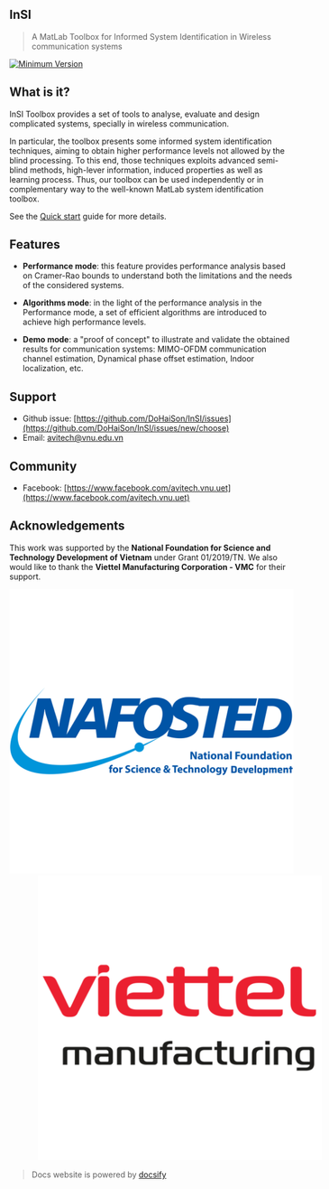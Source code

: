 ## InSI
> A MatLab Toolbox for Informed System Identification in Wireless communication systems

[![Minimum Version](https://img.shields.io/badge/Requires-R2014a-blue.svg)][matlab]

## What is it?

InSI Toolbox provides a set of tools to analyse, evaluate and design complicated systems, specially in wireless communication. 

In particular, the toolbox presents some informed system identification techniques, aiming to obtain higher performance levels not allowed by the blind processing. To this end, those techniques exploits advanced semi-blind methods, high-lever information, induced properties as well as learning process. Thus, our toolbox can be used independently or in complementary way to the well-known MatLab system identification toolbox.

See the [Quick start](quickstart.md) guide for more details.

## Features

- **Performance mode**: this feature provides performance analysis based on Cramer-Rao bounds to understand both the limitations and the needs of the considered systems. 

- **Algorithms mode**: in the light of the performance analysis in the Performance mode, a set of efficient algorithms are introduced to achieve high performance levels.

- **Demo mode**: a "proof of concept" to illustrate and validate the obtained results for communication systems: MIMO-OFDM communication channel estimation, Dynamical phase offset estimation, Indoor localization, etc.

## Support

- Github issue: [https://github.com/DoHaiSon/InSI/issues](https://github.com/DoHaiSon/InSI/issues/new/choose)
- Email: [avitech@vnu.edu.vn](mailto:avitech@vnu.edu.vn)

## Community

- Facebook: [https://www.facebook.com/avitech.vnu.uet](https://www.facebook.com/avitech.vnu.uet)

## Acknowledgements

This work was supported by the **National Foundation for Science and Technology Development of Vietnam** under Grant 01/2019/TN. We also would like to thank the **Viettel Manufacturing Corporation - VMC** for their support.

<p float="left" style="text-align-last: center">
  <a href="https://nafosted.gov.vn/" target="_blank"><img src="./assets/img/Nafosted.png" class="logo"/></a>
  <img src="./assets/img/Viettel_VMC.png" class="logo" style="margin-left:10%"/>
</p>

> Docs website is powered by [docsify](https://docsify.js.org/)

[matlab]: http://www.mathworks.com/products/matlab/
